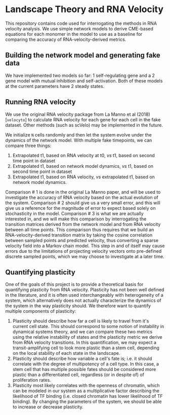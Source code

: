 # Landscape Theory and RNA Velocity

This repository contains code used for interrogating the methods in RNA velocity analysis. We use simple network models to derive CME-based equations for each monomer in the model to use as a baseline for comparing the accuracy of RNA-velocity-derived metrics.

## Building the network model and generating fake data

We have implemented two models so far: 1 self-regulating gene and a 2 gene model with mutual inhibition and self-activation. Both of these models at the current parameters have 2 steady states. 

## Running RNA velocity

We use the original RNA velocity package from La Manno et al (2018) [`velocyto`] to calculate RNA velocity for each gene for each cell in the fake dataset. Other methods (such as scVelo) may be implemented in the future.

We initialize `N` cells randomly and then let the system evolve under the dynamics of the network model. With multiple fake timepoints, we can compare three things:
1. Extrapolated t1, based on RNA velocity at t0, *vs* t1, based on second time point in dataset
2. Extrapolated t1, based on network model dynamics, *vs* t1, based on second time point in dataset
3. Extrapolated t1, based on RNA velocity, *vs* extrapolated t1, based on network model dynamics.

Comparison # 1 is done in the original La Manno paper, and will be used to investigate the accuracy of RNA velocity based on the actual evolution of the system. Comparison # 2 should give us a very small error, and this will give us a reference for the magnitude of error to expect based solely on stochasticity in the model. Comparison # 3 is what we are actually interested in, and we will make this comparison by interrogating the transition matrices derived from the network model and from RNA velocity between all time points. This comparison thus requires that we build an RNA-velocity-derived transition matrix by taking the cosine correlation between sampled points and predicted velocity, thus converting a sparse velocity field into a Markov chain model. This step in and of itself may cause errors due to the limitations of projecting velocity vectors onto pre-defined discrete sampled points, which we may choose to investigate at a later time.

## Quantifying plasticity

One of the goals of this project is to provide a theoretical basis for quantifying plasticity from RNA velocity. Plasticity has not been well defined in the literature, and it is often used interchangeably with heterogeneity of a system, which alternatively does not actually characterize the dynamics of the system in the way plasticity should. We therefore want to quantify multiple components of plasticity:
1. Plasticity should describe how far a cell is likely to travel from it's current cell state. This should correspond to some notion of instability in dynamical systems theory, and we can compare these two metrics using the relative instability of states and the plasticity metric we derive from RNA velocity transitions. In this quantification, we may expect a transit-amplifying cell to look more plastic than a stem cell, depending on the local stability of each state in the landscape.
2. Plasticity should describe how variable a cell's fate is; i.e. it should correlate with the degree of multipotency of a cell type. In this case, a stem cell that has multiple possible fates should be considered more plastic than a differentiated cell, regardless (or in despite of) of proliferation rates. 
3. Plasticity most likely correlates with the openness of chromatin, which can be modeled in our system as a multiplicative factor describing the likelihood of TF binding (i.e. closed chromatin has lower likelihood of TF binding). By changing the parameters of the system, we should be able to increase or decrease plasticity. 
